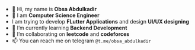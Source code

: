 - 👋 Hi, my name is **Obsa Abdulkadir**
- 👀 I am **Computer Science Engineer**
- I am trying to develop **FLutter Applications** and design **UI/UX designing**
- 🌱 I’m currently learning **Backend Development**
- 💞️ I’m collaborating on **leetcode** and **codeforces**
- 📫 You can reach me on telegram ```@t.me/obsa_abdulkadir```

<!---
Obsaabdu/Obsaabdu is a ✨ special ✨ repository because its `README.md` (this file) appears on your GitHub profile.
You can click the Preview link to take a look at your changes.
--->

